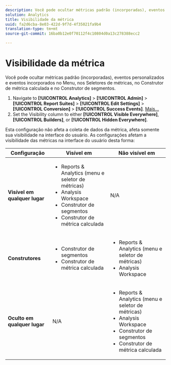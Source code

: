 ```yaml
---
description: Você pode ocultar métricas padrão (incorporadas), eventos personalizados e eventos incorporados no Menu, nos Seletores de métricas, no Construtor de métrica calculada e no Construtor de segmentos.
solution: Analytics
title: Visibilidade da métrica
uuid: fa2d6cba-8e03-422d-9f7d-4f35021fa9b4
translation-type: tm+mt
source-git-commit: 16ba0b12e0f70112f4c10804d0a13c278388ecc2

---
```



# Visibilidade da métrica

Você pode ocultar métricas padrão (incorporadas), eventos personalizados e eventos incorporados no Menu, nos Seletores de métricas, no Construtor de métrica calculada e no Construtor de segmentos.

1. Navigate to **[!UICONTROL Analytics]** &gt; **[!UICONTROL Admin]** &gt; **[!UICONTROL Report Suites]** &gt; **[!UICONTROL Edit Settings]** &gt; **[!UICONTROL Conversion]** &gt; **[!UICONTROL Success Events]**. [Mais...](/help/admin/admin/c-success-events/t-success-events.md)
1. Set the Visibility column to either **[!UICONTROL Visible Everywhere]**, **[!UICONTROL Builders]**, or **[!UICONTROL Hidden Everywhere]**.

Esta configuração não afeta a coleta de dados da métrica, afeta somente sua visibilidade na interface do usuário. As configurações afetam a visibilidade das métricas na interface do usuário desta forma:

<table id="table_26814F83F39C47D08361365E2658D249"> 
 <thead> 
  <tr> 
   <th colname="col1" class="entry"> Configuração </th> 
   <th colname="col2" class="entry"> Visível em </th> 
   <th colname="col3" class="entry"> Não visível em </th> 
  </tr> 
 </thead>
 <tbody> 
  <tr> 
   <td colname="col1"> <b>Visível em qualquer lugar</b> </td> 
   <td colname="col2"> 
    <ul id="ul_2CCF931F462D48E3B06AE246A1A3AD91"> 
     <li id="li_C2889DBECE6D488C94B118FA33CD3988">Reports &amp; Analytics (menu e seletor de métricas) </li> 
     <li id="li_EB7D70B1BAC840A6A32B56A1DD8F8D55">Analysis Workspace </li> 
     <li id="li_0C550B8F99C94620999331BBA1F3659C">Construtor de segmentos </li> 
     <li id="li_E2663CFA5F8541C39CE9A18173A074AC">Construtor de métrica calculada </li> 
    </ul> </td> 
   <td colname="col3"> N/A </td> 
  </tr> 
  <tr> 
   <td colname="col1"> <b>Construtores</b> </td> 
   <td colname="col2"> 
    <ul id="ul_33E40D88D3B44CCDBA8DE6EA53794C6D"> 
     <li id="li_D72D1EB1A6164657A68AC5BDE4749BA2">Construtor de segmentos </li> 
     <li id="li_9644DE132891444E8C98C8ADD5B17FBA">Construtor de métrica calculada </li> 
    </ul> </td> 
   <td colname="col3"> 
    <ul id="ul_C21BB852A6E94BF288DA237772538F96"> 
     <li id="li_499402E46BD243588B0E437928734222">Reports &amp; Analytics (menu e seletor de métricas) </li> 
     <li id="li_844967A5C7204ABE964E6DD5789E582E">Analysis Workspace </li> 
    </ul> </td> 
  </tr> 
  <tr> 
   <td colname="col1"> <b>Oculto em qualquer lugar</b> </td> 
   <td colname="col2"> N/A </td> 
   <td colname="col3"> 
    <ul id="ul_CB9780D567BD4DBA90C092DDA892BF41"> 
     <li id="li_CF90047F78FD4BB28E90E95B9B367445">Reports &amp; Analytics (menu e seletor de métricas) </li> 
     <li id="li_9B41995CA7F3437485BAFF08A422FBFE">Analysis Workspace </li> 
     <li id="li_B4C8C6A35AB44E83B140F2C8073EEE17">Construtor de segmentos </li> 
     <li id="li_35F3A8DD8F8C4770AEFBD68575DFAE62">Construtor de métrica calculada </li> 
    </ul> </td> 
  </tr> 
 </tbody> 
</table>


